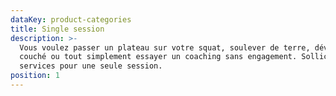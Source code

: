 ```yaml
---
dataKey: product-categories
title: Single session
description: >-
  Vous voulez passer un plateau sur votre squat, soulever de terre, développé
  couché ou tout simplement essayer un coaching sans engagement. Sollicitez mes
  services pour une seule session.
position: 1
---
```


